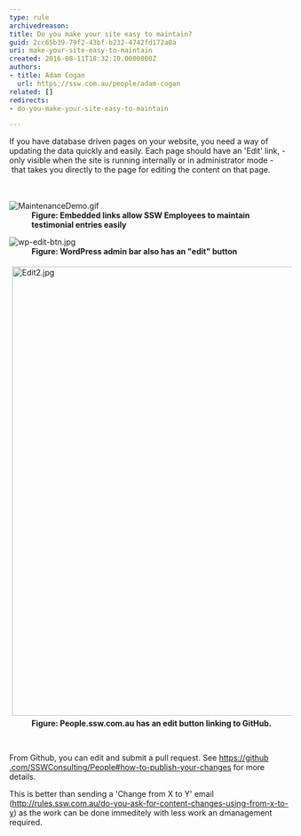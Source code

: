 ```yaml
---
type: rule
archivedreason: 
title: Do you make your site easy to maintain?
guid: 2cc65b39-79f2-43bf-b232-4742fd172a0a
uri: make-your-site-easy-to-maintain
created: 2016-08-11T18:32:10.0000000Z
authors:
- title: Adam Cogan
  url: https://ssw.com.au/people/adam-cogan
related: []
redirects:
- do-you-make-your-site-easy-to-maintain

---
```



​If you have database driven pages on your website, you need a way of updating the data quickly and easily. Each page should have an 'Edit' link, - only visible when the site is running internally or in administrator mode -&#160;that takes you directly to the page for editing the content on that page.​<br>
<br><excerpt class='endintro'></excerpt><br>
<dl class="ssw15-rteElement-ImageArea">
   <img src="/PublishingImages/MaintenanceDemo.gif" alt="MaintenanceDemo.gif" />

   <dd><strong>Figure&#58; Embedded links allow SSW Employees to maintain testimonial entries easily</strong></dd></dl><dl class="ssw15-rteElement-ImageArea">
   <img src="/PublishingImages/wp-edit-btn.jpg" alt="wp-edit-btn.jpg" />
   <dd><strong>Figure&#58; WordPress admin bar also&#160;​has an &quot;edit&quot; button</strong></dd></dl><dl class="ssw15-rteElement-ImageArea"><img src="/SiteAssets/make-your-site-easy-to-maintain/Edit2.jpg" alt="Edit2.jpg" style="margin&#58;5px;width&#58;808px;" />
<dd><strong>Figure&#58; People.ssw.com.au has an edit button linking to GitHub​.</strong></dd></dl>​
<p>From Github, you can edit and submit a pull request. See <a href="https&#58;//github.com/SSWConsulting/People#how-to-publish-your-changes">https&#58;//github​​.com/SSWConsulting/People#how-to-publish-your-changes</a> for more details.</p><p>​This is better than sending a 'Change from X to Y' email (<a href="/_layouts/15/FIXUPREDIRECT.ASPX?WebId=3dfc0e07-e23a-4cbb-aac2-e778b71166a2&amp;TermSetId=07da3ddf-0924-4cd2-a6d4-a4809ae20160&amp;TermId=172019d0-82fc-4d7b-9d91-ded321714309">http&#58;//rules.ssw.com.au/do-you-ask-for-content-changes-using-from-x-to-y</a>) as the work can be done immeditely with le​ss work an dmanagement required.</p>


